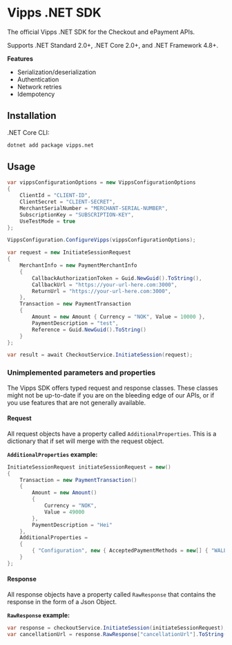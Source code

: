 # Vipps .NET SDK

The official Vipps .NET SDK for the Checkout and ePayment APIs.

Supports .NET Standard 2.0+, .NET Core 2.0+, and .NET Framework 4.8+.

**Features**

- Serialization/deserialization
- Authentication
- Network retries
- Idempotency

## Installation

.NET Core CLI:

```sh
dotnet add package vipps.net
```

## Usage

```C#
var vippsConfigurationOptions = new VippsConfigurationOptions
{
    ClientId = "CLIENT-ID",
    ClientSecret = "CLIENT-SECRET",
    MerchantSerialNumber = "MERCHANT-SERIAL-NUMBER",
    SubscriptionKey = "SUBSCRIPTION-KEY",
    UseTestMode = true
};

VippsConfiguration.ConfigureVipps(vippsConfigurationOptions);

var request = new InitiateSessionRequest
{
    MerchantInfo = new PaymentMerchantInfo
    {
        CallbackAuthorizationToken = Guid.NewGuid().ToString(),
        CallbackUrl = "https://your-url-here.com:3000",
        ReturnUrl = "https://your-url-here.com:3000",
    },
    Transaction = new PaymentTransaction
    {
        Amount = new Amount { Currency = "NOK", Value = 10000 },
        PaymentDescription = "test",
        Reference = Guid.NewGuid().ToString()
    }
};

var result = await CheckoutService.InitiateSession(request);

```

### Unimplemented parameters and properties

The Vipps SDK offers typed request and response classes. These classes might not be up-to-date if you are on the bleeding edge of our APIs, or if you use features that are not generally available.

#### Request

All request objects have a property called `AdditionalProperties`. This is a dictionary that if set will merge with the request object.

**`AdditionalProperties` example:**

```c#
InitiateSessionRequest initiateSessionRequest = new()
{
    Transaction = new PaymentTransaction()
    {
        Amount = new Amount()
        {
            Currency = "NOK",
            Value = 49000
        },
        PaymentDescription = "Hei"
    },
    AdditionalProperties =
    {
        { "Configuration", new { AcceptedPaymentMethods = new[] { "WALLET", "CARD" } } }
    }
};
```

#### Response

All response objects have a property called `RawResponse` that contains the response in the form of a Json Object.

**`RawResponse` example:**

```c#
var response = checkoutService.InitiateSession(initiateSessionRequest);
var cancellationUrl = response.RawResponse["cancellationUrl"].ToString();
```
